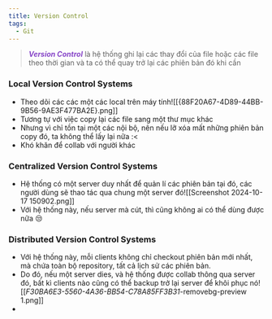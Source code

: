 ```yaml
---
title: Version Control
tags:
  - Git
---
```

> ***<span style="color:rgb(135, 70, 200)">Version Control</span>*** là hệ thống ghi lại các thay đổi của file hoặc các file theo thời gian và ta có thể quay trở lại các phiên bản đó khi cần

### Local Version Control Systems
- Theo dõi các các một các local trên máy tính![[{88F20A67-4D89-44BB-9B56-9AE3F477BA2E}.png]]
- Tương tự với việc copy lại các file sang một thư mục khác
- Nhưng vì chỉ tồn tại một các nội bộ, nên nếu lỡ xóa mất những phiên bản copy đó, ta không thể lấy lại nữa :<
- Khó khăn để collab với người khác 
### Centralized Version Control Systems
- Hệ thống có một server duy nhất để quản lí các phiên bản tại đó, các người dùng sẽ thao tác qua chung một server đó![[Screenshot 2024-10-17 150902.png]]
- Với hệ thống này, nếu server mà cút, thì cũng không ai có thể dùng được nữa 😒

### Distributed Version Control Systems
- Với hệ thống này, mỗi clients không chỉ checkout phiên bản mới nhất, mà chứa toàn bộ repository, tất cả lịch sử các phiên bản.
- Do đó, nếu một server dies, và hệ thống được collab thông qua server đó,<span style="color:rgb(135, 70, 200)"> </span> bất kì clients nào cũng có thể backup trở lại server để khôi phục nó![[_F30BA6E3-5560-4A36-BB54-C78A85FF3B31_-removebg-preview 1.png]]
- 
